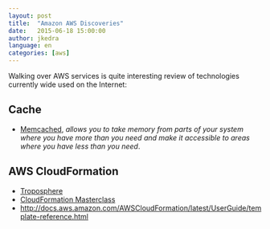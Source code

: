 ```yaml
---
layout: post
title:  "Amazon AWS Discoveries"
date:   2015-06-18 15:00:00
author: jkedra
language: en
categories: [aws]
---
```

Walking over AWS services is quite interesting review of technologies currently wide used on the Internet:

## Cache ##

*  [Memcached](http://memcached.org/about), _allows you to take memory
   from parts of your system where you have more than you need
   and make it accessible to areas where you have less than you need_.

## AWS CloudFormation ##

* [Troposphere](https://github.com/cloudtools/troposphere)
* [CloudFormation Masterclass](https://www.youtube.com/watch?v=6R44BADNJA8)
* <http://docs.aws.amazon.com/AWSCloudFormation/latest/UserGuide/template-reference.html>

[lsblk-aws]: http://docs.aws.amazon.com/AWSEC2/latest/UserGuide/instance-store-swap-volumes.html
[lsblk-man]: http://manpages.ubuntu.com/manpages/raring/man8/lsblk.8.html
[lsblk-rh]: https://access.redhat.com/documentation/en-US/Red_Hat_Enterprise_Linux/6/html/Deployment_Guide/s1-sysinfo-filesystems.html

